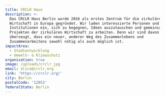 ```yaml
---
title: CRCLR Haus
description: >-
  Das CRCLR Haus Berlin wurde 2016 als erstes Zentrum für die zirkuläre
  Wirtschaft in Europa gegründet. Wir laden interessierte Personen und
  Institutionen ein, sich zu begegnen, Ideen auszutauschen und gemeinsam an
  Projekten der zirkulären Wirtschaft zu arbeiten. Denn wir sind davon
  überzeugt, dass ein neuer, anderer Weg des Zusammenlebens und
  Zusammenarbeitens sowohl nötig als auch möglich ist.
impactArea:
  - Stadtentwicklung
  - Umwelt– & Klimaschutz
organization: true
image: /uploads/crclr.jpg
email: alice@crclr.org
link: 'https://crclr.org/'
city: Berlin
postalCode: '12053'
federalState: Berlin
---
```


